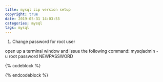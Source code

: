 ```yaml
---
title: mysql zip version setup
copyright: true
date: 2019-05-31 14:03:53
categories: mysql
tags: mysql
---
```


1. Change password for root user

open up a terminal window and issue the following command:
mysqladmin -u root password NEWPASSWORD

{% codeblock %}

{% endcodeblock %}